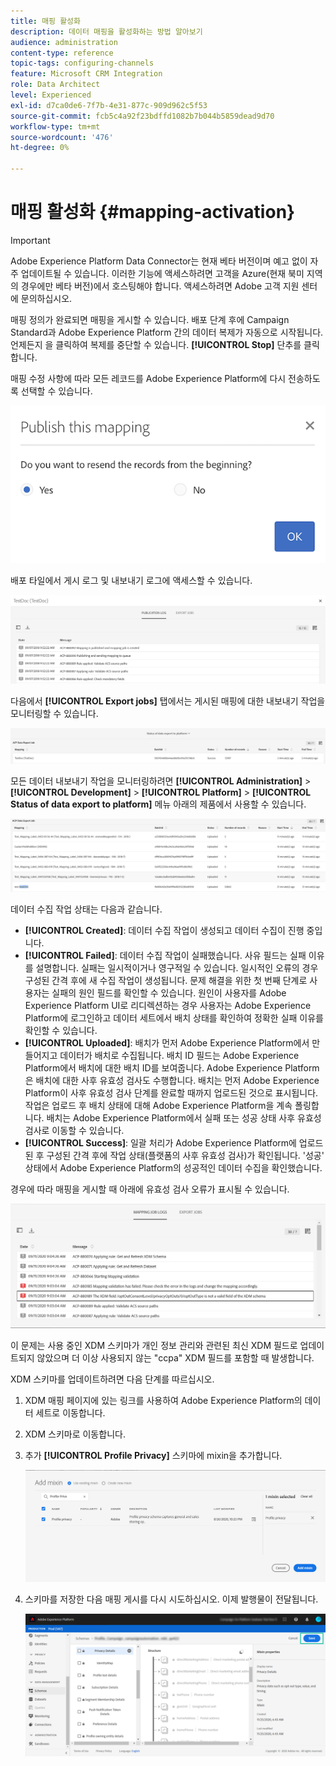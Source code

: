 ```yaml
---
title: 매핑 활성화
description: 데이터 매핑을 활성화하는 방법 알아보기
audience: administration
content-type: reference
topic-tags: configuring-channels
feature: Microsoft CRM Integration
role: Data Architect
level: Experienced
exl-id: d7ca0de6-7f7b-4e31-877c-909d962c5f53
source-git-commit: fcb5c4a92f23bdffd1082b7b044b5859dead9d70
workflow-type: tm+mt
source-wordcount: '476'
ht-degree: 0%

---
```


# 매핑 활성화 {#mapping-activation}

>[!IMPORTANT]
>
>Adobe Experience Platform Data Connector는 현재 베타 버전이며 예고 없이 자주 업데이트될 수 있습니다. 이러한 기능에 액세스하려면 고객을 Azure(현재 북미 지역의 경우에만 베타 버전)에서 호스팅해야 합니다. 액세스하려면 Adobe 고객 지원 센터에 문의하십시오.

매핑 정의가 완료되면 매핑을 게시할 수 있습니다. 배포 단계 후에 Campaign Standard과 Adobe Experience Platform 간의 데이터 복제가 자동으로 시작됩니다. 언제든지 을 클릭하여 복제를 중단할 수 있습니다. **[!UICONTROL Stop]** 단추를 클릭합니다.

매핑 수정 사항에 따라 모든 레코드를 Adobe Experience Platform에 다시 전송하도록 선택할 수 있습니다.

![](assets/aep_publishmapping.png)

배포 타일에서 게시 로그 및 내보내기 로그에 액세스할 수 있습니다.

![](assets/aep_publog.png)

다음에서 **[!UICONTROL Export jobs]** 탭에서는 게시된 매핑에 대한 내보내기 작업을 모니터링할 수 있습니다.

![](assets/aep_jobstatus.png)

모든 데이터 내보내기 작업을 모니터링하려면 **[!UICONTROL Administration]** > **[!UICONTROL Development]** > **[!UICONTROL Platform]** > **[!UICONTROL Status of data export to platform]** 메뉴 아래의 제품에서 사용할 수 있습니다.

![](assets/aep_statusmapping.png)

데이터 수집 작업 상태는 다음과 같습니다.

* **[!UICONTROL Created]**: 데이터 수집 작업이 생성되고 데이터 수집이 진행 중입니다.
* **[!UICONTROL Failed]**: 데이터 수집 작업이 실패했습니다. 사유 필드는 실패 이유를 설명합니다. 실패는 일시적이거나 영구적일 수 있습니다. 일시적인 오류의 경우 구성된 간격 후에 새 수집 작업이 생성됩니다. 문제 해결을 위한 첫 번째 단계로 사용자는 실패의 원인 필드를 확인할 수 있습니다. 원인이 사용자를 Adobe Experience Platform UI로 리디렉션하는 경우 사용자는 Adobe Experience Platform에 로그인하고 데이터 세트에서 배치 상태를 확인하여 정확한 실패 이유를 확인할 수 있습니다.
* **[!UICONTROL Uploaded]**: 배치가 먼저 Adobe Experience Platform에서 만들어지고 데이터가 배치로 수집됩니다. 배치 ID 필드는 Adobe Experience Platform에서 배치에 대한 배치 ID를 보여줍니다. Adobe Experience Platform은 배치에 대한 사후 유효성 검사도 수행합니다. 배치는 먼저 Adobe Experience Platform이 사후 유효성 검사 단계를 완료할 때까지 업로드된 것으로 표시됩니다. 작업은 업로드 후 배치 상태에 대해 Adobe Experience Platform을 계속 폴링합니다. 배치는 Adobe Experience Platform에서 실패 또는 성공 상태 사후 유효성 검사로 이동할 수 있습니다.
* **[!UICONTROL Success]**: 일괄 처리가 Adobe Experience Platform에 업로드된 후 구성된 간격 후에 작업 상태(플랫폼의 사후 유효성 검사)가 확인됩니다. &#39;성공&#39; 상태에서 Adobe Experience Platform의 성공적인 데이터 수집을 확인했습니다.

경우에 따라 매핑을 게시할 때 아래에 유효성 검사 오류가 표시될 수 있습니다.

![](assets/aep_datamapping_ccpa.png)

이 문제는 사용 중인 XDM 스키마가 개인 정보 관리와 관련된 최신 XDM 필드로 업데이트되지 않았으며 더 이상 사용되지 않는 &quot;ccpa&quot; XDM 필드를 포함할 때 발생합니다.

XDM 스키마를 업데이트하려면 다음 단계를 따르십시오.

1. XDM 매핑 페이지에 있는 링크를 사용하여 Adobe Experience Platform의 데이터 세트로 이동합니다.

1. XDM 스키마로 이동합니다.

1. 추가 **[!UICONTROL Profile Privacy]** 스키마에 mixin을 추가합니다.

   ![](assets/aep_datamapping_privacyfield.png)

1. 스키마를 저장한 다음 매핑 게시를 다시 시도하십시오. 이제 발행물이 전달됩니다.

   ![](assets/aep_save_mapping.png)
